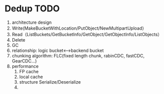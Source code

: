 # Dedup TODO

1. architecture design
2. Write(MakeBucketWithLocation/PutObject/NewMultipartUpload）
3. Read（ListBuckets/GetBucketInfo/GetObject/GetObjectInfo/ListObjects）
4. Delete
5. GC
6. relationship: logic bucket<-->backend bucket
7. chunking algorithm: FLC(fixed length chunk, rabinCDC, fastCDC, GearCDC...)
8. performance
   1. FP cache
   2. local cache
   3. structure Serialize/Deserialize
   4.
